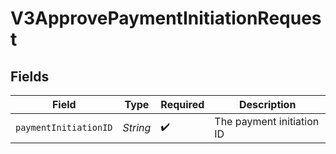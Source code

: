 # V3ApprovePaymentInitiationRequest


## Fields

| Field                     | Type                      | Required                  | Description               |
| ------------------------- | ------------------------- | ------------------------- | ------------------------- |
| `paymentInitiationID`     | *String*                  | :heavy_check_mark:        | The payment initiation ID |
